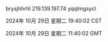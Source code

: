 brysjhhrhl 219.139.197.74 yqqlmgsycl

2024年 10月 29日 星期二 19:40:02 CST

2024年 10月 29日 星期二 11:40:02 GMT
